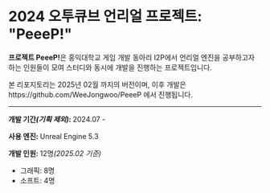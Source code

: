 <h1>2024 오투큐브 언리얼 프로젝트: <b>"PeeeP!"</b></h1>
<div>
  <p><b>프로젝트 PeeeP!</b>은 홍익대학교 게임 개발 동아리 I2P에서 언리얼 엔진을 공부하고자 하는 인원들이 모여 스터디와 동시에 개발을 진행하는 프로젝트입니다.</p>
  <p>본 리포지토리는 2025년 02월 까지의 버전이며, 이후 개발은 https://github.com/WeeJongwoo/PeeeP 에서 진행됩니다.</p>
</div>
<hr/>
<div>
  <p><b>개발 기간<i>(기획 제외)</i>: </b>2024.07 - </p>
  <p><b>사용 엔진: </b>Unreal Engine 5.3</p>
  <p><b>개발 인원: </b>12명<i>(2025.02 기준)</i></p>
  <ul>
    <li>그래픽: 8명</li>
    <li>소프트: 4명</li>
  </ul>
</div>

